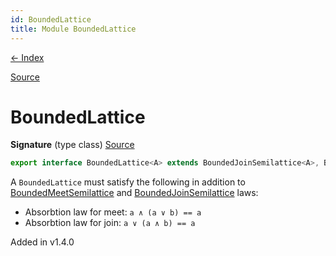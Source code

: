 ```yaml
---
id: BoundedLattice
title: Module BoundedLattice
---
```


[← Index](.)

[Source](https://github.com/gcanti/fp-ts/blob/master/src/BoundedLattice.ts)

# BoundedLattice

**Signature** (type class) [Source](https://github.com/gcanti/fp-ts/blob/master/src/BoundedLattice.ts#L13-L13)

```ts
export interface BoundedLattice<A> extends BoundedJoinSemilattice<A>, BoundedMeetSemilattice<A> {}
```

A `BoundedLattice` must satisfy the following in addition to [BoundedMeetSemilattice](./BoundedMeetSemilattice.md) and [BoundedJoinSemilattice](./BoundedJoinSemilattice.md) laws:

- Absorbtion law for meet: `a ∧ (a ∨ b) == a`
- Absorbtion law for join: `a ∨ (a ∧ b) == a`

Added in v1.4.0
